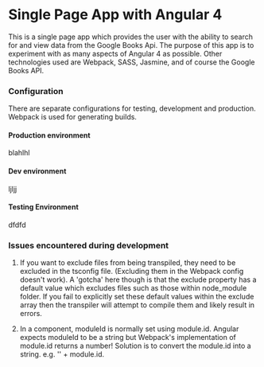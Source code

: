 # Single Page App with Angular 4


This is a single page app which provides the user with the ability to search for and view data from the Google Books Api.
The purpose of this app is to experiment with as many aspects of Angular 4 as possible. Other technologies used are Webpack, SASS, Jasmine, and of course the Google Books API.


### Configuration
There are separate configurations for testing, development and production. Webpack is used for generating builds.

#### Production environment
blahlhl

#### Dev environment
ljljj

#### Testing Environment
dfdfd
### Issues encountered during development

1. If you want to exclude files from being transpiled, they need to be excluded in the tsconfig file. (Excluding them in the Webpack config doesn't work). A 'gotcha' here though is that the exclude property has a default value which excludes files such as those within node_module folder. If you fail to explicitly set these default values within the exclude array then the transpiler will attempt to compile them and likely result in errors.


2. In a component, moduleId is normally set using module.id. Angular expects moduleId to be a string but Webpack's implementation of module.id returns a number! Solution is to convert the module.id into a string. e.g. '' + module.id.





